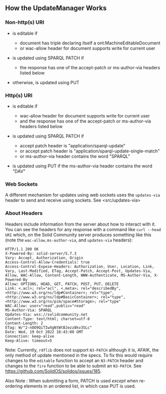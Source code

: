 ## How the UpdateManager Works

### Non-http(s) URI

  * is editable if 

    * document has triple declaring itself a ont:MachineEditableDocument
    * or wac-allow header for document supports write for current user

  * is updated using SPARQL PATCH if

    * the response has one of the accept-patch or ms-author-via headers listed below

  * otherwise, is updated using PUT


### Http(s) URI

  * is editable if    

    * wac-allow header for document supports write for current user
    * and the response has one of the accept-patch or ms-author-via headers listed below 

  * is updated using SPARQL PATCH if

    * accept patch header is "application/sparql-update" 
    * or accept patch header is "application/sparql-update-single-match"
    * or ms-author-via header contains the word "SPARQL"

  * is updated using PUT if the ms-author-via header contains the word "DAV"

### Web Sockets

A different mechanism for updates using web sockets uses the `updates-via` header to send and receive using sockets. See <src/updates-via>

### About Headers

Headers include information from the server about how to interact with it.  You can see the headers for any response with a command like `curl --head URI` which, on the Solid Community server produces something like this (note the `wac-allow,ms-author-via`, and `updates-via` headers):

```
HTTP/1.1 200 OK
X-Powered-By: solid-server/5.7.3
Vary: Accept, Authorization, Origin
Access-Control-Allow-Credentials: true
Access-Control-Expose-Headers: Authorization, User, Location, Link, Vary, Last-Modified, ETag, Accept-Patch, Accept-Post, Updates-Via, Allow, WAC-Allow, Content-Length, WWW-Authenticate, MS-Author-Via, X-Powered-By
Allow: OPTIONS, HEAD, GET, PATCH, POST, PUT, DELETE
Link: <.acl>; rel="acl", <.meta>; rel="describedBy", <http://www.w3.org/ns/ldp#Container>; rel="type", <http://www.w3.org/ns/ldp#BasicContainer>; rel="type", <http://www.w3.org/ns/pim/space#Storage>; rel="type"
WAC-Allow: user="read",public="read"
MS-Author-Via: SPARQL
Updates-Via: wss://solidcommunity.net
Content-Type: text/html; charset=utf-8
Content-Length: 2
ETag: W/"2-nOO9QiTIwXgNtWtBJezz8kv3SLc"
Date: Wed, 19 Oct 2022 18:43:08 GMT
Connection: keep-alive
Keep-Alive: timeout=5
```

Note: Currently, `rdflib` does not support `N3-PATCH` although it is, AFAIK, the only method of update mentioned in the specs.  To fix this would require changes to the `editable` function to accept an `N3-PATCH` header and changes to the `fire` function to be able to submit an `N3-PATCH`.  See <https://github.com/SolidOS/solidos/issues/185>.

Also Note : When submitting a form, PATCH is used *except* when re-ordering elements in an ordered list, in which case PUT is used.
